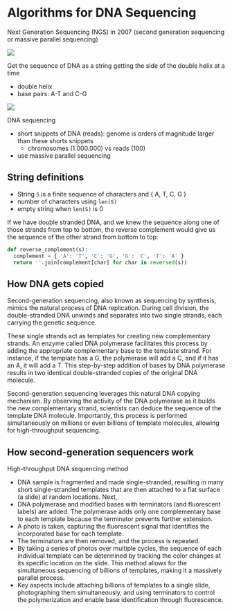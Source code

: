# Algorithms for DNA Sequencing

Next Generation Sequencing (NGS) in 2007 (second generation sequencing or massive parallel sequencing)

![](images/001.png)

Get the sequence of DNA as a string getting the side of the double helix at a time

- double helix
- base pairs: A-T and C-G

![](images/002.png)

DNA sequencing

- short snippets of DNA (reads): genome is orders of magnitude larger than these shorts snippets
  - chromosomes (1.000.000) vs reads (100)
- use massive parallel sequencing

## String definitions

- String `S` is a finite sequence of characters and { A, T, C, G }
- number of characters using `len(S)`
- empty string when `len(S)` is 0

If we have double stranded DNA, and we knew the sequence along one of those strands from top to bottom, the reverse complement would give us the sequence of the other strand from bottom to top:

```python
def reverse_complement(s):
  complement = { 'A': 'T', 'C': 'G', 'G': 'C', 'T': 'A' }
  return ''.join(complement[char] for char in reversed(s))
```

## How DNA gets copied

Second-generation sequencing, also known as sequencing by synthesis, mimics the natural process of DNA replication. During cell division, the double-stranded DNA unwinds and separates into two single strands, each carrying the genetic sequence.

These single strands act as templates for creating new complementary strands. An enzyme called DNA polymerase facilitates this process by adding the appropriate complementary base to the template strand. For instance, if the template has a G, the polymerase will add a C, and if it has an A, it will add a T. This step-by-step addition of bases by DNA polymerase results in two identical double-stranded copies of the original DNA molecule.

Second-generation sequencing leverages this natural DNA copying mechanism. By observing the activity of the DNA polymerase as it builds the new complementary strand, scientists can deduce the sequence of the template DNA molecule. Importantly, this process is performed simultaneously on millions or even billions of template molecules, allowing for high-throughput sequencing.

## How second-generation sequencers work

High-throughput DNA sequencing method

- DNA sample is fragmented and made single-stranded, resulting in many short single-stranded templates that are then attached to a flat surface (a slide) at random locations. Next, 
- DNA polymerase and modified bases with terminators (and fluorescent labels) are added. The polymerase adds only one complementary base to each template because the terminator prevents further extension. 
- A photo is taken, capturing the fluorescent signal that identifies the incorporated base for each template. 
- The terminators are then removed, and the process is repeated. 
- By taking a series of photos over multiple cycles, the sequence of each individual template can be determined by tracking the color changes at its specific location on the slide. This method allows for the simultaneous sequencing of billions of templates, making it a massively parallel process. 
- Key aspects include attaching billions of templates to a single slide, photographing them simultaneously, and using terminators to control the polymerization and enable base identification through fluorescence.
